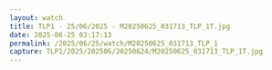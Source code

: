 ```yaml
---
layout: watch
title: TLP1 - 25/06/2025 - M20250625_031713_TLP_1T.jpg
date: 2025-06-25 03:17:13
permalink: /2025/06/25/watch/M20250625_031713_TLP_1
capture: TLP1/2025/202506/20250624/M20250625_031713_TLP_1T.jpg
---
```

